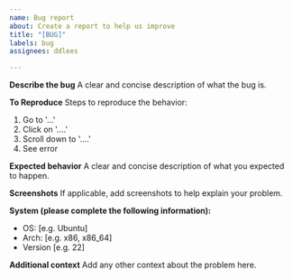```yaml
---
name: Bug report
about: Create a report to help us improve
title: "[BUG]"
labels: bug
assignees: ddlees

---
```


**Describe the bug**
A clear and concise description of what the bug is.

**To Reproduce**
Steps to reproduce the behavior:
1. Go to '...'
2. Click on '....'
3. Scroll down to '....'
4. See error

**Expected behavior**
A clear and concise description of what you expected to happen.

**Screenshots**
If applicable, add screenshots to help explain your problem.

**System (please complete the following information):**
 - OS: [e.g. Ubuntu]
 - Arch: [e.g. x86, x86_64]
 - Version [e.g. 22]


**Additional context**
Add any other context about the problem here.
